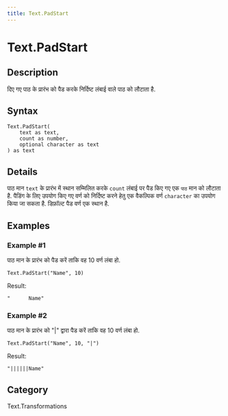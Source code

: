 ```yaml
---
title: Text.PadStart
---
```


# Text.PadStart


## Description

दिए गए पाठ के प्रारंभ को पैड करके निर्दिष्ट लंबाई वाले पाठ को लौटाता है.


## Syntax

```powerquery
Text.PadStart(
    text as text,
    count as number,
    optional character as text
) as text
```


## Details

पाठ मान <code>text</code> के प्रारंभ में स्थान सम्मिलित करके <code>count</code> लंबाई पर पैड किए गए एक <code>पाठ</code> मान को लौटाता है.    पैडिंग के लिए उपयोग किए गए वर्ण को निर्दिष्ट करने हेतु एक वैकल्पिक वर्ण <code>character</code> का उपयोग किया जा सकता है. डिफ़ॉल्ट पैड वर्ण एक स्थान है.


## Examples

### Example #1 
पाठ मान के प्रारंभ को पैड करें ताकि वह 10 वर्ण लंबा हो.
```powerquery
Text.PadStart("Name", 10)
```

Result: 
```powerquery
"      Name"
```


### Example #2 
पाठ मान के प्रारंभ को &#34;|&#34; द्वारा पैड करें ताकि वह 10 वर्ण लंबा हो.
```powerquery
Text.PadStart("Name", 10, "|")
```

Result: 
```powerquery
"||||||Name"
```




## Category
Text.Transformations
